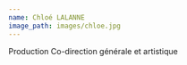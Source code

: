 ```yaml
---
name: Chloé LALANNE
image_path: images/chloe.jpg
---
```

Production
Co-direction générale et artistique
